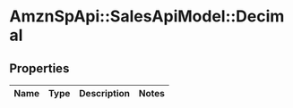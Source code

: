 # AmznSpApi::SalesApiModel::Decimal

## Properties
Name | Type | Description | Notes
------------ | ------------- | ------------- | -------------

